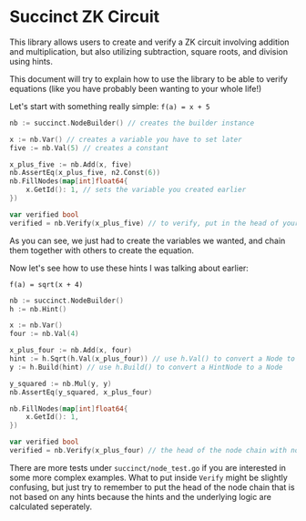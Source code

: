 # Succinct ZK Circuit

This library allows users to create and verify a ZK circuit involving addition and multiplication, but also utilizing subtraction, square roots, and division using hints.

This document will try to explain how to use the library to be able to verify equations (like you have probably been wanting to your whole life!)

Let's start with something really simple:
`f(a) = x + 5`
```go
nb := succinct.NodeBuilder() // creates the builder instance

x := nb.Var() // creates a variable you have to set later
five := nb.Val(5) // creates a constant

x_plus_five := nb.Add(x, five)
nb.AssertEq(x_plus_five, n2.Const(6))
nb.FillNodes(map[int]float64{
    x.GetId(): 1, // sets the variable you created earlier
})

var verified bool
verified = nb.Verify(x_plus_five) // to verify, put in the head of your node chain
```

As you can see, we just had to create the variables we wanted, and chain them together with others to create the equation. 

Now let's see how to use these hints I was talking about earlier:

`f(a) = sqrt(x + 4)`
```go
nb := succinct.NodeBuilder()
h := nb.Hint()

x := nb.Var()
four := nb.Val(4)

x_plus_four := nb.Add(x, four)
hint := h.Sqrt(h.Val(x_plus_four)) // use h.Val() to convert a Node to a HintNode
y := h.Build(hint) // use h.Build() to convert a HintNode to a Node

y_squared := nb.Mul(y, y)
nb.AssertEq(y_squared, x_plus_four)

nb.FillNodes(map[int]float64{
    x.GetId(): 1,
})

var verified bool
verified = nb.Verify(x_plus_four) // the head of the node chain with no hints/equality is x_plus_four (hints and equality are computed separately)
```

There are more tests under `succinct/node_test.go` if you are interested in some more complex examples. What to put inside 
`Verify` might be slightly confusing, but just try to remember to put the head of the node chain that is not based on any hints because
the hints and the underlying logic are calculated seperately.




